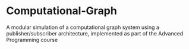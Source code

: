 # Computational-Graph
A modular simulation of a computational graph system using a publisher/subscriber architecture, implemented as part of the Advanced Programming course
